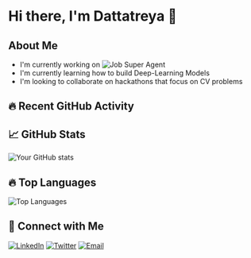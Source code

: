# Hi there, I'm Dattatreya 👋

## About Me
- I'm currently working on ![Job Super Agent](https://github.com/Player256/Job_Super_Agent)
- I'm currently learning how to build Deep-Learning Models
- I'm looking to collaborate on hackathons that focus on CV problems

## 🔥 Recent GitHub Activity
<!--START_SECTION:activity-->
<!--END_SECTION:activity-->


## 📈 GitHub Stats
![Your GitHub stats](https://github-readme-stats.vercel.app/api?username=yourusername&show_icons=true&theme=radical)

## 🔥 Top Languages
![Top Languages](https://github-readme-stats.vercel.app/api/top-langs/?username=yourusername&layout=compact&theme=radical)


## 🤝 Connect with Me
[![LinkedIn](https://img.shields.io/badge/-LinkedIn-0A66C2?style=flat-square&logo=linkedin&logoColor=white)](https://www.linkedin.com/in/dattatreya-varma/)
[![Twitter](https://img.shields.io/badge/-Twitter-1DA1F2?style=flat-square&logo=twitter&logoColor=white)](https://x.com/varma_ardhi)
[![Email](https://img.shields.io/badge/-Email-EA4335?style=flat-square&logo=gmail&logoColor=white)](mailto:dattatreya.work@gmail.com)

